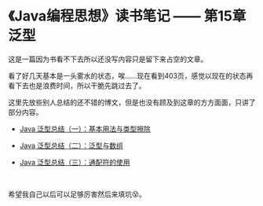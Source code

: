 # 《Java编程思想》读书笔记 —— 第15章 泛型

这是一篇因为书看不下去所以还没写内容只是留下来占空的文章。

看了好几天基本是一头雾水的状态，唉……现在看到403页，感觉以现在的状态再看下去也是浪费时间，所以干脆先跳过去了。

这里先放些别人总结的还不错的博文，但是也没有顾及到这章的方方面面，只讲了部分内容。

- [Java 泛型总结（一）：基本用法与类型擦除](https://segmentfault.com/a/1190000005179142)

- [Java 泛型总结（二）：泛型与数组](https://segmentfault.com/a/1190000005179147)
- [Java 泛型总结（三）：通配符的使用](https://segmentfault.com/a/1190000005337789)

<br>

希望我自己以后可以足够厉害然后来填坑😵。



